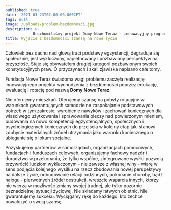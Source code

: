 ```yaml
---
published: true
date: '2021-03-23T07:00:00.000CET'
tags: null
image: /uploads/problem-bezdomnosci.jpg
description: >-
            Uruchomiliśmy projekt Domy Nowe Teraz - innowacyjny program wychodzenia z bezdomności poprzez edukację, ewaluację i rotację.
title: Wyjście z bezdomności szansą na nowe życie
---
```


Człowiek bez dachu nad głową traci podstawy egzystencji, degraduje się społecznie, jest wykluczony, napiętnowany i pozbawiony perspektyw na przyszłość. Staje się obywatelem drugiej kategorii pozbawionym swoich konstytucyjnych praw. O przyczynach i skali zjawiska napisano całe tomy. 

Fundacja Nowe Teraz świadoma wagi problemu zaczęła realizację innowacyjnego projektu wychodzenia z bezdomności poprzez edukację, ewaluację i rotację pod nazwą <strong>Domy Nowe Teraz</strong>.  

Nie oferujemy mieszkań. Oferujemy szansę na pobyty rotacyjne w warunkach gwarantujących samodzielne zaspokajanie podstawowych potrzeb w tym zakresie, wyrobienie nawyków i zachowań koniecznych dla właściwego użytkowania i sprawowania pieczy nad powierzonym mieniem, budowania na nowo kompetencji egzystencjalnych, społecznych i psychologicznych koniecznych do przejścia w kolejny etap jaki stanowi zdobycie materialnych źródeł utrzymania jako warunku koniecznego o ubieganie się o lokum socjalne. 

Pozyskujemy partnerów w samorządach, organizacjach pomocowych, fundacjach i funduszach celowych, organizujemy fachowy nadzór i doradztwo w przekonaniu, że tylko wspólne, zintegrowane wysiłki pozwolą przywrócić ludziom wykluczonym - nie zawsze z własnej winy - wiarę w sens podjęcia kolejnego wysiłku na rzecz zbudowania nowej perspektywy na dalsze życie, odbudowanie relacji rodzinnych, pokonanie choroby, bądź nałogu - pierwotnych źródeł destrukcji, wreszcie wsparcia innych, którzy nie wierzą w mozliwość zmiany swojej trudnej, ale tylko pozornie beznadziejnej sytuacji życiowej. Nie składamy łatwych obietnic. Nie gwarantujemy sukcesu. Wyciągamy rękę do każdego, kto zechce powalczyć o swoją szansę.
